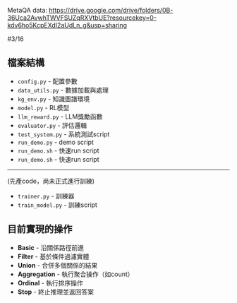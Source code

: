 MetaQA data: https://drive.google.com/drive/folders/0B-36Uca2AvwhTWVFSUZqRXVtbUE?resourcekey=0-kdv6ho5KcpEXdI2aUdLn_g&usp=sharing

#3/16
## 檔案結構
- `config.py` - 配置參數
- `data_utils.py` - 數據加載與處理
- `kg_env.py` - 知識圖譜環境
- `model.py` - RL模型
- `llm_reward.py` - LLM獎勵函數
- `evaluator.py` - 評估邏輯
- `test_system.py` - 系統測試script
- `run_demo.py` - demo script
- `run_demo.sh` - 快速run script
- `run_demo.sh` - 快速run script
------------------------------------------------------
(先產code，尚未正式進行訓練)
- `trainer.py` - 訓練器
- `train_model.py` - 訓練script

## 目前實現的操作
- **Basic** - 沿關係路徑前進
- **Filter** - 基於條件過濾實體
- **Union** - 合併多個關係的結果
- **Aggregation** - 執行聚合操作（如count）
- **Ordinal** - 執行排序操作
- **Stop** - 終止推理並返回答案
